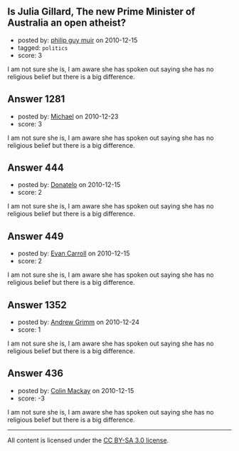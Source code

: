 ## Is Julia Gillard, The new Prime Minister of Australia an open atheist?

- posted by: [philip guy muir](https://stackexchange.com/users/-1/182-philip-guy-muir) on 2010-12-15
- tagged: `politics`
- score: 3

I am not sure she is, I am aware she has spoken out saying she has no religious belief but there is a big difference.


## Answer 1281

- posted by: [Michael](https://stackexchange.com/users/-1/377-michael) on 2010-12-23
- score: 3

I am not sure she is, I am aware she has spoken out saying she has no religious belief but there is a big difference.


## Answer 444

- posted by: [Donatelo](https://stackexchange.com/users/-1/196-donatelo) on 2010-12-15
- score: 2

I am not sure she is, I am aware she has spoken out saying she has no religious belief but there is a big difference.


## Answer 449

- posted by: [Evan Carroll](https://stackexchange.com/users/-1/5-evan-carroll) on 2010-12-15
- score: 2

I am not sure she is, I am aware she has spoken out saying she has no religious belief but there is a big difference.


## Answer 1352

- posted by: [Andrew Grimm](https://stackexchange.com/users/-1/270-andrew-grimm) on 2010-12-24
- score: 1

I am not sure she is, I am aware she has spoken out saying she has no religious belief but there is a big difference.


## Answer 436

- posted by: [Colin Mackay](https://stackexchange.com/users/-1/30-colin-mackay) on 2010-12-15
- score: -3

I am not sure she is, I am aware she has spoken out saying she has no religious belief but there is a big difference.



---

All content is licensed under the [CC BY-SA 3.0 license](https://creativecommons.org/licenses/by-sa/3.0/).
